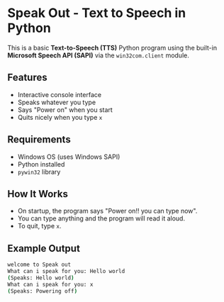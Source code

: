 
# Speak Out - Text to Speech in Python

This is a basic **Text-to-Speech (TTS)** Python program using the built-in **Microsoft Speech API (SAPI)** via the `win32com.client` module.

## Features

- Interactive console interface
- Speaks whatever you type
- Says "Power on" when you start
- Quits nicely when you type `x`

## Requirements

- Windows OS (uses Windows SAPI)
- Python installed
- `pywin32` library


##  How It Works

- On startup, the program says "Power on!! you can type now".
- You can type anything and the program will read it aloud.
- To quit, type `x`.

##  Example Output

```bash
welcome to Speak out
What can i speak for you: Hello world
(Speaks: Hello world)
What can i speak for you: x
(Speaks: Powering off)
```
